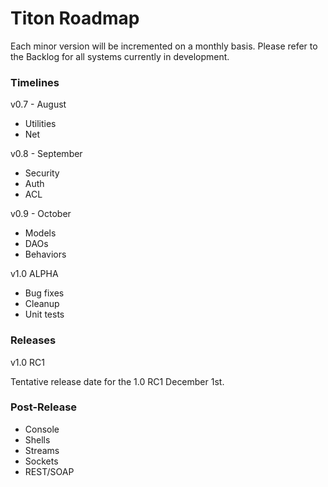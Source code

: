 # Titon Roadmap #

Each minor version will be incremented on a monthly basis. Please refer to the Backlog for all systems currently in development.

### Timelines ###

v0.7 - August
* Utilities
* Net

v0.8 - September
* Security
* Auth
* ACL

v0.9 - October
* Models
* DAOs
* Behaviors

v1.0 ALPHA
* Bug fixes
* Cleanup
* Unit tests

### Releases ###

v1.0 RC1

Tentative release date for the 1.0 RC1 December 1st.

### Post-Release ###

* Console
* Shells
* Streams
* Sockets
* REST/SOAP